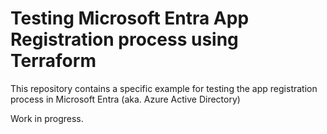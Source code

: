# Testing Microsoft Entra App Registration process using Terraform

This repository contains a specific example for testing the app registration process in Microsoft Entra (aka. Azure Active Directory)

Work in progress.

